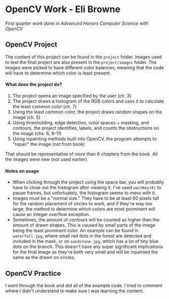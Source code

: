 # OpenCV Work - Eli Browne
*First quarter work done in Advanced Honors Computer Science with OpenCV*

## OpenCV Project 

The content of this project can be found in the `project` folder. Images used to test the final project are also present in the `project/images` folder. The images were picked to have different color balances, meaning that the code will have to determine which color is least present.

#### What does the project do? 
1. The project opens an image specified by the user (ch. 3)
2. The project draws a histogram of the RGB colors and uses it to calculate the least common color (ch. 7)
3. Using the least common color, the project draws random shapes on the image (ch. 5)
4. Using thresholding, edge detection, color spaces + masking, and contours, the project identifies, labels, and counts the obstructions on the image (chs. 6, 9-11)
5. Using inpainting methods built into OpenCV, the program attempts to "repair" the image (not from book)

That should be representative of more than 6 chapters from the book. All the images were new (not used earlier).

#### Notes on usage

 - When clicking through the project using the space bar, you will probably have to close out the histogram after viewing it. I've used `waitKey(0)` to pause frames, but unfortuately, the histogram seems to mess with it.
 - Images must be a "normal size." They have to be at least 60 pixels tall for the random placement of circles to work, and if they're way too large, the method to determine which colors are most prominent will cause an integer overflow exception.
 - Sometimes, the amount of contours will be counted as higher than the amount of drawn shapes. This is caused by small parts of the image being the least prominent color. An example can be found in `waterfall.jpg`, where small red dots in the forest are detected and included in the mask, or on `sandstone.jpg`, which has a lot of tiny blue dots on the branch. This doesn't have any super significant implications for the final image as they're both very small and will be inpainted the same as the drawn on circles. 

## OpenCV Practice

I went through the book and did all of the example code. I tried to comment where I didn't understand to make sure I was learning the content.